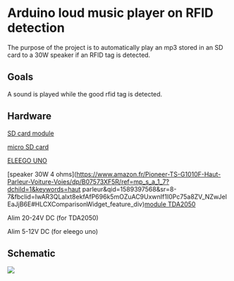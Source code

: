 # Arduino loud music player on RFID detection

The purpose of the project is to automatically play an mp3 stored in an SD card to a 30W speaker if an RFID tag is detected.

## Goals

A sound is played while the good rfid tag is detected.

## Hardware

[SD card module](https://www.amazon.fr/kwmobile-Module-Carte-Micro-microcontrôleurs/dp/B06XHJTGGC/ref=sr_1_10?dchild=1&keywords=Arduino+Sd+Card+Shield&qid=1589977148&sr=8-10)

[micro SD card](https://www.fnac.com/mp35510158/Carte-memoire-micro-SDHC-8Go-8g-Micro-SD-MicroSD-Card-TF-classe-10-Qumox/w-4)

[ELEEGO UNO](https://www.amazon.fr/Elegoo-ATmega328P-ATMEGA16U2-Controller-Microcontrôleur/dp/B01N91PVIS/ref=sr_1_1_sspa?__mk_fr_FR=ÅMÅŽÕÑ&dchild=1&keywords=elegoo+uno&qid=1589977962&sr=8-1-spons&psc=1&spLa=ZW5jcnlwdGVkUXVhbGlmaWVyPUEzUE5BS1dSV1IzWjkxJmVuY3J5cHRlZElkPUEwODM2MzA5NU04UjNKUzJBVVNPJmVuY3J5cHRlZEFkSWQ9QTA4OTkzNDczQ05VV0lNS0pRSkJSJndpZGdldE5hbWU9c3BfYXRmJmFjdGlvbj1jbGlja1JlZGlyZWN0JmRvTm90TG9nQ2xpY2s9dHJ1ZQ==)

[speaker 30W 4 ohms](https://www.amazon.fr/Pioneer-TS-G1010F-Haut-Parleur-Voiture-Voies/dp/B07573XF5R/ref=mp_s_a_1_7?dchild=1&keywords=haut parleur&qid=1589397568&sr=8-7&fbclid=IwAR3QLalxt8ekfAfP696k5mOZuAC9UxwnIf1I0Pc75a8ZV_NZwJelEaJjB6E#HLCXComparisonWidget_feature_div)[module TDA2050](https://www.amazon.fr/TDA2050-Digital-Audio-Amplifier-Adjustable/dp/B07B2H5CTX/ref=sr_1_1?__mk_fr_FR=ÅMÅŽÕÑ&dchild=1&keywords=audio+amplifier+arduino+30W&qid=1589969698&sr=8-1)

Alim 20-24V DC (for TDA2050)

Alim 5-12V DC (for eleego uno)

## Schematic

![](hw/music_player_rf_reader_circuit.jpg)
